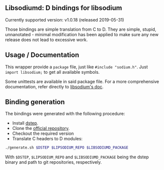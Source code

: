 ## Libsodiumd: D bindings for libsodium

Currently supported version: v1.0.18 (released 2019-05-31)

Those bindings are simple translation from C to D.
They are simple, stupid, unnanotated - minimal modification has been applied
to make sure any new release does not lead to excessive work.

## Usage / Documentation

This wrapper provide a `package` file, just like `#include "sodium.h"`.
Just `import libsodium;` to get all available symbols.

Some unittests are available in said package file.
For a more comprehensive documentation, refer directly to [libsodium's doc](https://libsodium.gitbook.io/doc/).

## Binding generation

The bindings were generated with the following procedure:
- Install [dstep](https://github.com/jacob-carlborg/dstep).
- Clone the [official repository](https://github.com/jedisct1/libsodium/).
- Checkout the required version
- Translate C headers to D modules:
```sh
./generate.sh $DSTEP $LIPSODIUM_REPO $LIBSODIUMD_PACKAGE
```
  With `$DSTEP`, `$LIPSODIUM_REPO` and `$LIBSODIUMD_PACKAGE` being the dstep binary and path to git repositories, respectively.
